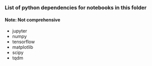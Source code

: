 ### List of python dependencies for notebooks in this folder
#### Note: Not comprehensive
* jupyter
* numpy
* tensorflow
* matplotlib
* scipy
* tqdm